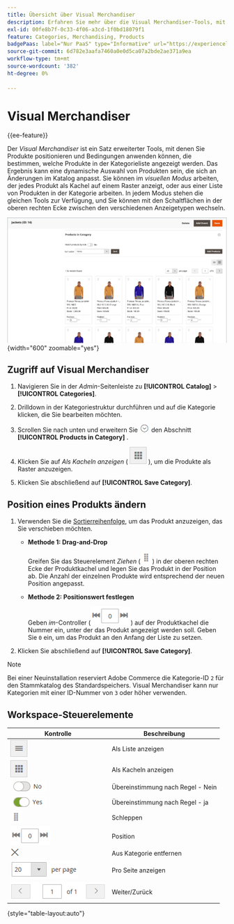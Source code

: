 ```yaml
---
title: Übersicht über Visual Merchandiser
description: Erfahren Sie mehr über die Visual Merchandiser-Tools, mit denen Sie Produkte positionieren und bestimmen können, welche Produkte in der Kategorieliste angezeigt werden.
exl-id: 00fe8b7f-0c33-4f06-a3cd-1f0bd18079f1
feature: Categories, Merchandising, Products
badgePaas: label="Nur PaaS" type="Informative" url="https://experienceleague.adobe.com/en/docs/commerce/user-guides/product-solutions" tooltip="Gilt nur für Adobe Commerce in Cloud-Projekten (von Adobe verwaltete PaaS-Infrastruktur) und lokale Projekte."
source-git-commit: 6d782e3aafa7460a0e0d5ca07a2bde2ae371a9ea
workflow-type: tm+mt
source-wordcount: '382'
ht-degree: 0%

---
```


# Visual Merchandiser

{{ee-feature}}

Der _Visual Merchandiser_ ist ein Satz erweiterter Tools, mit denen Sie Produkte positionieren und Bedingungen anwenden können, die bestimmen, welche Produkte in der Kategorieliste angezeigt werden. Das Ergebnis kann eine dynamische Auswahl von Produkten sein, die sich an Änderungen im Katalog anpasst. Sie können im _visuellen Modus_ arbeiten, der jedes Produkt als Kachel auf einem Raster anzeigt, oder aus einer Liste von Produkten in der Kategorie arbeiten. In jedem Modus stehen die gleichen Tools zur Verfügung, und Sie können mit den Schaltflächen in der oberen rechten Ecke zwischen den verschiedenen Anzeigetypen wechseln.

![Kategorieprodukte in der Kachelansicht](./assets/category-products-visual-with-stock.png){width="600" zoomable="yes"}

## Zugriff auf Visual Merchandiser

1. Navigieren Sie in der _Admin_-Seitenleiste zu **[!UICONTROL Catalog]** > **[!UICONTROL Categories]**.

1. Drilldown in der Kategoriestruktur durchführen und auf die Kategorie klicken, die Sie bearbeiten möchten.

1. Scrollen Sie nach unten und erweitern Sie ![Erweiterungsauswahl](../assets/icon-display-expand.png) den Abschnitt **[!UICONTROL Products in Category]** .

1. Klicken Sie auf _Als Kacheln anzeigen_ ( ![Als Kacheln anzeigen](../assets/icon-view-tiles.png) ), um die Produkte als Raster anzuzeigen.

1. Klicken Sie abschließend auf **[!UICONTROL Save Category]**.

## Position eines Produkts ändern

1. Verwenden Sie die [Sortierreihenfolge](../catalog/navigation-product-listings.md), um das Produkt anzuzeigen, das Sie verschieben möchten.

   - **Methode 1: Drag-and-Drop**

     Greifen Sie das Steuerelement _Ziehen_ (![Symbol ziehen](../assets/icon-move.png)) in der oberen rechten Ecke der Produktkachel und legen Sie das Produkt in der Position ab. Die Anzahl der einzelnen Produkte wird entsprechend der neuen Position angepasst.

   - **Methode 2: Positionswert festlegen**

     Geben _im_-Controller (![Feld Position](../assets/control-position.png)) auf der Produktkachel die Nummer ein, unter der das Produkt angezeigt werden soll. Geben Sie `0` ein, um das Produkt an den Anfang der Liste zu setzen.

1. Klicken Sie abschließend auf **[!UICONTROL Save Category]**.

>[!NOTE]
>
>Bei einer Neuinstallation reserviert Adobe Commerce die Kategorie-ID `2` für den Stammkatalog des Standardspeichers. Visual Merchandiser kann nur Kategorien mit einer ID-Nummer von `3` oder höher verwenden.

## Workspace-Steuerelemente

| Kontrolle | Beschreibung |
|--- |--- |
| ![Symbol „Liste anzeigen“](../assets/icon-view-list.png) | Als Liste anzeigen |
| ![Als Kacheln anzeigen](../assets/icon-view-tiles.png) | Als Kacheln anzeigen |
| ![Umschalter für Übereinstimmung nach Regel - Nein](../assets/toggle-no.png) | Übereinstimmung nach Regel - Nein |
| ![Umschalter für Übereinstimmung nach Regel - Ja](../assets/toggle-yes.png) | Übereinstimmung nach Regel - ja |
| ![move icon](../assets/icon-move.png) | Schleppen |
| ![Positionsregler](../assets/control-position.png) | Position |
| ![Aus Kategoriesymbol entfernen](../assets/icon-delete-x.png) | Aus Kategorie entfernen |
| ![Elemente pro Seitensteuerelement](../assets/control-items-per-page.png) | Pro Seite anzeigen |
| ![Ändern der Seitenanzeige](../assets/control-page-display.png) | Weiter/Zurück |

{style="table-layout:auto"}
